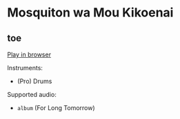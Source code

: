 # Mosquiton wa Mou Kikoenai

## toe


[Play in browser](http://pages.cs.wisc.edu/~tolly/customs/?title=mosquiton-wa-mou-kikoenai&artist=toe)

Instruments:

  * (Pro) Drums

Supported audio:

  * `album` (For Long Tomorrow)

